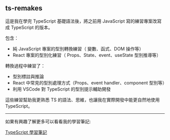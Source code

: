 
## ts-remakes

這是我在學完 TypeScript 基礎語法後，將之前用 JavaScript 寫的練習專案改寫成 TypeScript 的版本。

包含：

* 純 JavaScript 專案的型別轉換練習（ 變數、函式、DOM 操作等）
* React 專案的型別化練習（ Props、State、event、useState 型別推導等）

轉換過程中練習了：

* 型別標註與推論
* React 中常見的型別處理方式（Props、event handler、component 型別等）
* 利用 VSCode 對 TypeScript 的型別提示輔助開發

這些練習幫助我更熟悉 TS 的語法、思維，也讓我在實際開發中能更自然地使用 TypeScript。

--- 

如果有興趣了解更多可以看看我的學習筆記: 

[ TypeScript 學習筆記](../note/typescript_note.md)
